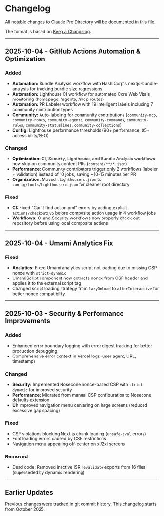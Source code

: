 # Changelog

All notable changes to Claude Pro Directory will be documented in this file.

The format is based on [Keep a Changelog](https://keepachangelog.com/en/1.0.0/).

---

## 2025-10-04 - GitHub Actions Automation & Optimization

### Added
- **Automation:** Bundle Analysis workflow with HashiCorp's nextjs-bundle-analysis for tracking bundle size regressions
- **Automation:** Lighthouse CI workflow for automated Core Web Vitals monitoring (homepage, /agents, /mcp routes)
- **Automation:** PR Labeler workflow with 19 intelligent labels including 7 community contribution types
- **Community:** Auto-labeling for community contributions (`community-mcp`, `community-hooks`, `community-agents`, `community-commands`, `community-rules`, `community-statuslines`, `community-collections`)
- **Config:** Lighthouse performance thresholds (90+ performance, 95+ accessibility/SEO)

### Changed
- **Optimization:** CI, Security, Lighthouse, and Bundle Analysis workflows now skip on community content PRs (`content/**/*.json`)
- **Performance:** Community contributors trigger only 2 workflows (labeler + validation) instead of 10 jobs, saving ~10-15 minutes per PR
- **Organization:** Moved `.lighthouserc.json` to `config/tools/lighthouserc.json` for cleaner root directory

### Fixed
- **CI:** Fixed "Can't find action.yml" errors by adding explicit `actions/checkout@v5` before composite action usage in 4 workflow jobs
- **Workflows:** CI and Security workflows now properly check out repository before using local composite actions

---

## 2025-10-04 - Umami Analytics Fix

### Fixed
- **Analytics:** Fixed Umami analytics script not loading due to missing CSP nonce with `strict-dynamic`
- UmamiScript component now extracts nonce from CSP header and applies it to the external script tag
- Changed script loading strategy from `lazyOnload` to `afterInteractive` for better nonce compatibility

---

## 2025-10-03 - Security & Performance Improvements

### Added
- Enhanced error boundary logging with error digest tracking for better production debugging
- Comprehensive error context in Vercel logs (user agent, URL, timestamp)

### Changed
- **Security:** Implemented Nosecone nonce-based CSP with `strict-dynamic` for improved security
- **Performance:** Migrated from manual CSP configuration to Nosecone defaults extension
- **UI:** Improved navigation menu centering on large screens (reduced excessive gap spacing)

### Fixed
- CSP violations blocking Next.js chunk loading (`unsafe-eval` errors)
- Font loading errors caused by CSP restrictions
- Navigation menu appearing off-center on xl/2xl screens

### Removed
- Dead code: Removed inactive ISR `revalidate` exports from 16 files (superseded by dynamic rendering)

---

## Earlier Updates

Previous changes were tracked in git commit history. This changelog starts from October 2025.
